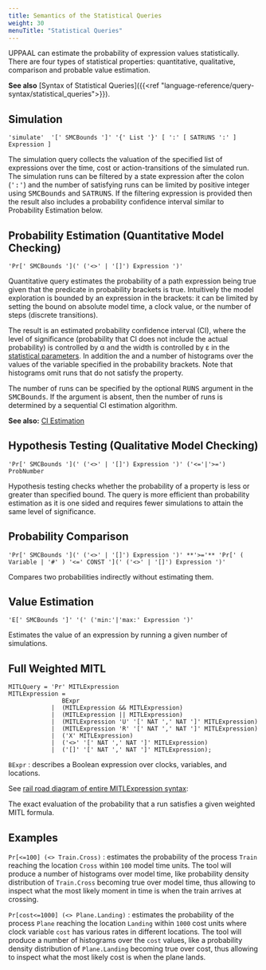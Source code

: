 ```yaml
---
title: Semantics of the Statistical Queries
weight: 30
menuTitle: "Statistical Queries"
---
```


UPPAAL can estimate the probability of expression values statistically. There are four types of statistical properties: quantitative, qualitative, comparison and probable value estimation.

**See also** [Syntax of Statistical Queries]({{<ref "language-reference/query-syntax/statistical_queries">}}).

<!-- ![Rail road diagram of SMC query syntax](/grammar/diagram/SMCQuery.svg) -->

## Simulation

```EBNF
'simulate'  '[' SMCBounds ']' '{' List '}' [ ':' [ SATRUNS ':' ] Expression ]
```

The simulation query collects the valuation of the specified list of expressions over the time, cost or action-transitions of the simulated run. The simulation runs can be filtered by a state expression after the colon (<tt>':'</tt>) and the number of satisfying runs can be limited by positive integer using <tt>SMCBounds</tt> and <tt>SATRUNS</tt>. If the filtering expression is provided then the result also includes a probability confidence interval similar to Probability Estimation below.

## Probability Estimation (Quantitative Model Checking)

```EBNF
'Pr[' SMCBounds '](' ('<>' | '[]') Expression ')'
```

Quantitative query estimates the probability of a path expression being true given that the predicate in probability brackets is true. Intuitively the model exploration is bounded by an expression in the brackets: it can be limited by setting the bound on absolute model time, a clock value, or the number of steps (discrete transitions).

The result is an estimated probability confidence interval (CI), where the level of significance (probability that CI does not include the actual probability) is controlled by &alpha; and the width is controlled by &epsilon; in the [statistical parameters](/gui-reference/menu-bar/options/#statparam). In addition the  and a number of histograms over the values of the variable specified in the probability brackets. Note that histograms omit runs that do not satisfy the property.

The number of runs can be specified by the optional <tt>RUNS</tt> argument in the <tt>SMCBounds</tt>. If the argument is absent, then the number of runs is determined by a sequential CI estimation algorithm.

**See also:** [CI Estimation](../ci_estimation/)

## Hypothesis Testing (Qualitative Model Checking)

```EBNF
'Pr[' SMCBounds '](' ('<>' | '[]') Expression ')' ('<='|'>=') ProbNumber
```

Hypothesis testing checks whether the probability of a property is less or greater than specified bound. The query is more efficient than probability estimation as it is one sided and requires fewer simulations to attain the same level of significance.

## Probability Comparison

```EBNF
'Pr[' SMCBounds '](' ('<>' | '[]') Expression ')' **'>='** 'Pr[' ( Variable | '#' ) '<=' CONST '](' ('<>' | '[]') Expression ')'
```

Compares two probabilities indirectly without estimating them.

## Value Estimation

```EBNF
'E[' SMCBounds ']' '(' ('min:'|'max:' Expression ')'
```

Estimates the value of an expression by running a given number of simulations.

## Full Weighted MITL

```EBNF
MITLQuery = 'Pr' MITLExpression
MITLExpression =
               BExpr
            |  (MITLExpression && MITLExpression)
            |  (MITLExpression || MITLExpression)
            |  (MITLExpression 'U' '[' NAT ',' NAT ']' MITLExpression)
            |  (MITLExpression 'R' '[' NAT ',' NAT ']' MITLExpression)
            |  ('X' MITLExpression)
            |  ('<>' '[' NAT ',' NAT ']' MITLExpression)
            |  ('[]' '[' NAT ',' NAT ']' MITLExpression);
```

`BExpr`
: describes a Boolean expression over clocks, variables, and locations.

See [rail road diagram of entire MITLExpression syntax](/grammar/#MITLExpression):
<!-- ![Rail road diagram of MITLExpression](/grammar/diagram/MITLExpression.svg) -->

The exact evaluation of the probability that a run satisfies a given weighted MITL formula.

## Examples

`Pr[<=100] (<> Train.Cross)`
: estimates the probability of the process `Train` reaching the location `Cross` within `100` model time units. The tool will produce a number of histograms over model time, like probability density distribution of `Train.Cross` becoming true over model time, thus allowing to inspect what the most likely moment in time is when the train arrives at crossing.

`Pr[cost<=1000] (<> Plane.Landing)`
: estimates the probability of the process `Plane` reaching the location `Landing` within `1000` cost units where clock variable `cost` has various rates in different locations. The tool will produce a number of histograms over the `cost` values, like a probability density distribution of `Plane.Landing` becoming true over cost, thus allowing to inspect what the most likely cost is when the plane lands.
